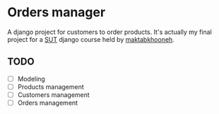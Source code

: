 # Orders manager

A django project for customers to order products.
It's actually my final project for a [SUT](http://www.en.sharif.edu/) django course held by [maktabkhooneh](maktabkhooneh.org). 

## TODO
- [ ] Modeling
- [ ] Products management
- [ ] Customers management
- [ ] Orders management